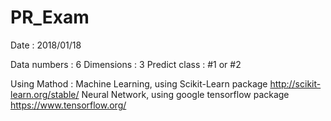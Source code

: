 # PR_Exam

Date : 2018/01/18

Data numbers : 6
Dimensions : 3
Predict class : #1 or #2

Using Mathod :
  Machine Learning, using Scikit-Learn package http://scikit-learn.org/stable/
  Neural Network, using google tensorflow package https://www.tensorflow.org/



